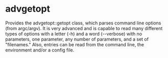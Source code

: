 # advgetopt
Provides the advgetopt::getopt class, which parses command line options (from
argc/argv).  It is very advanced and is capable to read many different  types of options
with a letter (-h) and a word (--verbose) with no parameters,  one parameter,
any number of parameters, and a set of "filenames." Also,  entries can be
read from the command line, the environment and/or a config  file.
